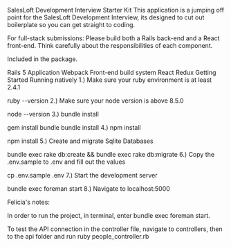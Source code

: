 SalesLoft Development Interview Starter Kit
This application is a jumping off point for the SalesLoft Development Interview, its designed to cut out boilerplate so you can get straight to coding.

For full-stack submissions: Please build both a Rails back-end and a React front-end. Think carefully about the responsibilities of each component.

Included in the package.

Rails 5 Application
Webpack Front-end build system
React
Redux
Getting Started
Running natively
1.) Make sure your ruby environment is at least 2.4.1

ruby --version
2.) Make sure your node version is above 8.5.0

node --version
3.) bundle install

gem install bundle
bundle install
4.) npm install

npm install
5.) Create and migrate Sqlite Databases

bundle exec rake db:create && bundle exec rake db:migrate
6.) Copy the .env.sample to .env and fill out the values

cp .env.sample .env
7.) Start the development server

bundle exec foreman start
8.) Navigate to localhost:5000

Felicia's notes:

In order to run the project, in terminal, enter bundle exec foreman start.

To test the API connection in the controller file, navigate to controllers, then to the api folder and run ruby people_controller.rb

